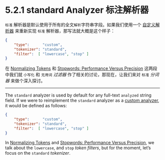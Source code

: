 # 5.2.1 standard Analyzer 标注解析器

`标准` 解析器是默认使用于所有的全文`解析`字符串字段。如果我们使用一个 [自定义解析器](https://www.elastic.co/guide/en/elasticsearch/guide/current/custom-analyzers.html) 来重新实现 `标准` 解析器，那写法就大概是这个样子：

```json
{
    "type":      "custom",
    "tokenizer": "standard",
    "filter":  [ "lowercase", "stop" ]
}
```

在  [Normalizing Tokens](https://www.elastic.co/guide/en/elasticsearch/guide/current/token-normalization.html) 和 [Stopwords: Performance Versus Precision](https://www.elastic.co/guide/en/elasticsearch/guide/current/stopwords.html) 这两段中我们就 `小写化` 和 `无用词` *过滤器* 作了相关的讨论，那现在，让我们来对 `标准` *分词器* 来做个深入探讨。


***

The `standard` analyzer is used by default for any full-text `analyzed` string field. If we were to reimplement the `standard` analyzer as a [custom analyzer](https://www.elastic.co/guide/en/elasticsearch/guide/current/custom-analyzers.html), it would be defined as follows:

```json
{
    "type":      "custom",
    "tokenizer": "standard",
    "filter":  [ "lowercase", "stop" ]
}
```

In [Normalizing Tokens](https://www.elastic.co/guide/en/elasticsearch/guide/current/token-normalization.html) and [Stopwords: Performance Versus Precision](https://www.elastic.co/guide/en/elasticsearch/guide/current/stopwords.html), we talk about the `lowercase`, and `stop` *token filters*, but for the moment, let’s focus on the `standard` *tokenizer*.